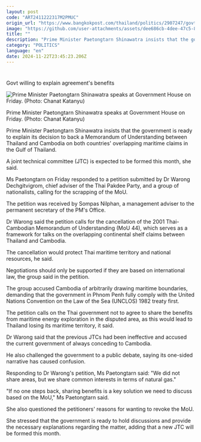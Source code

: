 ```yaml
---
layout: post
code: "ART2411222317M2PMUC"
origin_url: "https://www.bangkokpost.com/thailand/politics/2907247/govt-willing-to-explain-agreements-benefits"
image: "https://github.com/user-attachments/assets/dee686cb-4dee-47c5-8c46-27d2883228bb"
title: ""
description: "Prime Minister Paetongtarn Shinawatra insists that the government is ready to explain its decision to back a Memorandum of Understanding between Thailand and Cambodia on both countries"
category: "POLITICS"
language: "en"
date: 2024-11-22T23:45:23.206Z
---
```


# 

Govt willing to explain agreement's benefits

![Prime Minister Paetongtarn Shinawatra speaks at Government House on Friday. (Photo: Chanat Katanyu)](https://github.com/user-attachments/assets/24ad79ce-7684-46cf-b0f5-d6d28754c802)

Prime Minister Paetongtarn Shinawatra speaks at Government House on Friday. (Photo: Chanat Katanyu)

Prime Minister Paetongtarn Shinawatra insists that the government is ready to explain its decision to back a Memorandum of Understanding between Thailand and Cambodia on both countries' overlapping maritime claims in the Gulf of Thailand.

A joint technical committee (JTC) is expected to be formed this month, she said.

Ms Paetongtarn on Friday responded to a petition submitted by Dr Warong Dechgitvigrom, chief adviser of the Thai Pakdee Party, and a group of nationalists, calling for the scrapping of the MoU.

The petition was received by Sompas Nilphan, a management adviser to the permanent secretary of the PM's Office.

Dr Warong said the petition calls for the cancellation of the 2001 Thai-Cambodian Memorandum of Understanding (MoU 44), which serves as a framework for talks on the overlapping continental shelf claims between Thailand and Cambodia.

The cancellation would protect Thai maritime territory and national resources, he said.

Negotiations should only be supported if they are based on international law, the group said in the petition.

The group accused Cambodia of arbitrarily drawing maritime boundaries, demanding that the government in Phnom Penh fully comply with the United Nations Convention on the Law of the Sea (UNCLOS) 1982 treaty first.

The petition calls on the Thai government not to agree to share the benefits from maritime energy exploration in the disputed area, as this would lead to Thailand losing its maritime territory, it said.

Dr Warong said that the previous JTCs had been ineffective and accused the current government of always conceding to Cambodia.

He also challenged the government to a public debate, saying its one-sided narrative has caused confusion.

Responding to Dr Warong's petition, Ms Paetongtarn said: "We did not share areas, but we share common interests in terms of natural gas."

"If no one steps back, sharing benefits is a key solution we need to discuss based on the MoU," Ms Paetongtarn said.

She also questioned the petitioners' reasons for wanting to revoke the MoU.

She stressed that the government is ready to hold discussions and provide the necessary explanations regarding the matter, adding that a new JTC will be formed this month.
